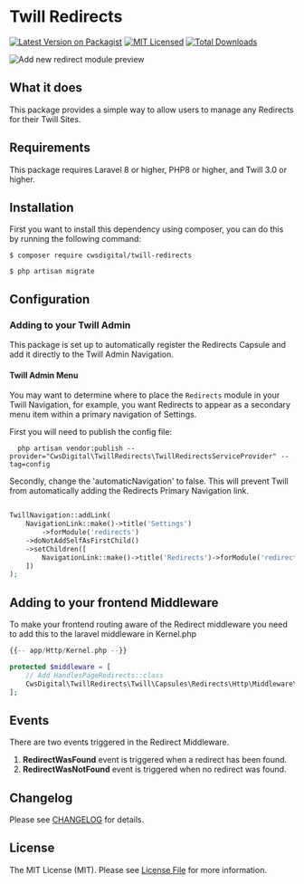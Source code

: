 # Twill Redirects

[![Latest Version on Packagist](https://img.shields.io/packagist/v/cwsdigital/twill-redirects.svg?style=flat-square)](https://packagist.org/packages/cwsdigital/twill-redirects)
[![MIT Licensed](https://img.shields.io/badge/license-MIT-brightgreen.svg?style=flat-square)](LICENSE.md)
[![Total Downloads](https://img.shields.io/packagist/dt/cwsdigital/twill-redirects.svg?style=flat-square)](https://packagist.org/packages/cwsdigital/twill-redirects)

![Add new redirect module preview](https://github.com/cwsdigital/twill-redirects/blob/main/Twill-Redirects-Preview.jpg)

## What it does
This package provides a simple way to allow users to manage any Redirects for their Twill Sites.

## Requirements
This package requires Laravel 8 or higher, PHP8 or higher, and Twill 3.0 or higher.

## Installation

First you want to install this dependency using composer, you can do this by running the following command:

```shell script
$ composer require cwsdigital/twill-redirects
```

```shell script
$ php artisan migrate
```

## Configuration

### Adding to your Twill Admin

This package is set up to automatically register the Redirects Capsule and add it directly to the Twill Admin Navigation.

#### Twill Admin Menu

You may want to determine where to place the `Redirects` module in your Twill Navigation, for example, you want Redirects to appear
as a secondary menu item within a primary navigation of Settings.

First you will need to publish the config file:

```shell script
  php artisan vendor:publish --provider="CwsDigital\TwillRedirects\TwillRedirectsServiceProvider" --tag=config
```
Secondly, change the 'automaticNavigation' to false. This will prevent Twill from automatically adding the Redirects Primary Navigation link.

```php

TwillNavigation::addLink(
    NavigationLink::make()->title('Settings')
        ->forModule('redirects')
    ->doNotAddSelfAsFirstChild()
    ->setChildren([
        NavigationLink::make()->title('Redirects')->forModule('redirects'),
    ])
);
```

## Adding to your frontend Middleware
To make your frontend routing aware of the Redirect middleware you need to add this to the laravel middleware in Kernel.php

```php
{{-- app/Http/Kernel.php --}}

protected $middleware = [
    // Add HandlesPageRedirects::class
    CwsDigital\TwillRedirects\Twill\Capsules\Redirects\Http\Middleware\HandlesPageRedirects::class,
];
```

## Events

There are two events triggered in the Redirect Middleware.

1. **RedirectWasFound** event is triggered when a redirect has been found.
2. **RedirectWasNotFound** event is triggered when no redirect was found.

## Changelog

Please see [CHANGELOG](CHANGELOG.md) for details.

## License

The MIT License (MIT). Please see [License File](LICENSE.md) for more information.